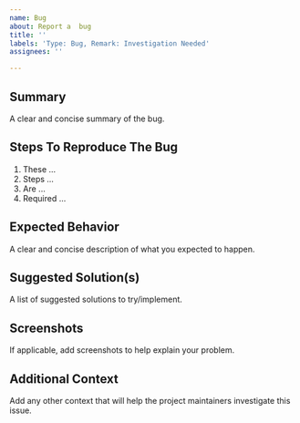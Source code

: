 ```yaml
---
name: Bug
about: Report a  bug
title: ''
labels: 'Type: Bug, Remark: Investigation Needed'
assignees: ''

---
```


## Summary

A clear and concise summary of the bug.

## Steps To Reproduce The Bug

1. These ...
2. Steps ...
3. Are ...
4. Required ...

## Expected Behavior

A clear and concise description of what you expected to happen.

## Suggested Solution(s)

A list of suggested solutions to try/implement.

## Screenshots

If applicable, add screenshots to help explain your problem.

## Additional Context

Add any other context that will help the project maintainers investigate this issue.
